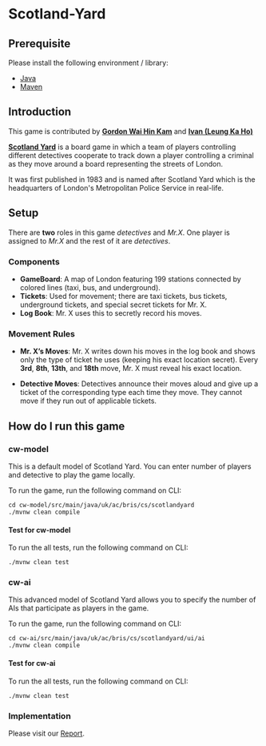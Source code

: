 # Scotland-Yard

## Prerequisite
Please install the following environment / library:

- [Java](https://www.java.com/download/ie_manual.jsp)
- [Maven](https://maven.apache.org/)

## Introduction

This game is contributed by [**Gordon Wai Hin Kam**](https://github.com/li23179) and [**Ivan (Leung Ka Ho)**](https://github.com/nm22031)

[**Scotland Yard**](https://en.wikipedia.org/wiki/Scotland_Yard_(board_game)) is a board game in which a team of players controlling different detectives cooperate to track down a player controlling a criminal as they move around a board representing the streets of London. 

It was first published in 1983 and is named after Scotland Yard which is the headquarters of London's Metropolitan Police Service in real-life.

## Setup

There are **two** roles in this game *detectives* and *Mr.X*. One player is assigned to *Mr.X* and the rest of it are *detectives*.

### Components
- **GameBoard**: A map of London featuring 199 stations connected by colored lines (taxi, bus, and underground).
- **Tickets**: Used for movement; there are taxi tickets, bus tickets, underground tickets, and special secret tickets for Mr. X.
- **Log Book**: Mr. X uses this to secretly record his moves.

### Movement Rules

- **Mr. X’s Moves**: Mr. X writes down his moves in the log book and shows only the type of ticket he uses (keeping his exact location secret). Every **3rd**, **8th**, **13th**, and **18th** move, Mr. X must reveal his exact location.

- **Detective Moves**: Detectives announce their moves aloud and give up a ticket of the corresponding type each time they move. They cannot move if they run out of applicable tickets.

## How do I run this game

### cw-model

This is a default model of Scotland Yard. You can enter number of players and detective to play the game locally.

To run the game, run the following command on CLI:
```
cd cw-model/src/main/java/uk/ac/bris/cs/scotlandyard
./mvnw clean compile
```

#### Test for cw-model

To run the all tests, run the following command on CLI:
```
./mvnw clean test
```

### cw-ai

This advanced model of Scotland Yard allows you to specify the number of AIs that participate as players in the game.

To run the game, run the following command on CLI:
```
cd cw-ai/src/main/java/uk/ac/bris/cs/scotlandyard/ui/ai
./mvnw clean compile
```

#### Test for cw-ai

To run the all tests, run the following command on CLI:
```
./mvnw clean test
```
### Implementation
Please visit our [Report](/Scotland-Yard/report.pdf).